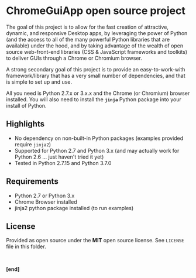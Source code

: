 # ChromeGuiApp open source project

The goal of this project is to allow for the fast creation of attractive, dynamic, and responsive Desktop apps, by leveraging the power of Python (and the access to all of the many powerful Python libraries that are available) under the hood, and by taking advantage of the wealth of open source web-front-end libraries (CSS & JavaScript frameworks and toolkits) to deliver GUIs through a Chrome or Chromium browser.

A strong secondary goal of this project is to provide an easy-to-work-with framework/library that has a very small number of dependencies, and that is simple to set up and use.

All you need is Python 2.7.x or 3.x.x and the Chrome (or Chromium) browser installed. You will also need to install the **`jinja`** Python package into your install of Python.


## Highlights

* No dependency on non-built-in Python packages (examples provided require `jinja2`)
* Supported for Python 2.7 and Python 3.x (and may actually work for Python 2.6 ... just haven't tried it yet)
* Tested in Python 2.7.15 and Python 3.7.0

## Requirements

* Python 2.7 or Python 3.x
* Chrome Browser installed
* jinja2 python package installed (to run examples)

## License

Provided as open source under the **MIT** open source license. See `LICENSE` file in this folder.

<br/>

**[end]**
